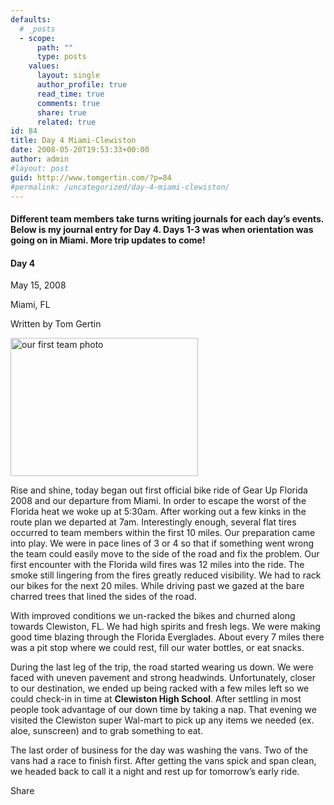 ```yaml
---
defaults:
  # _posts
  - scope:
      path: ""
      type: posts
    values:
      layout: single
      author_profile: true
      read_time: true
      comments: true
      share: true
      related: true
id: 84
title: Day 4 Miami-Clewiston
date: 2008-05-20T19:53:33+00:00
author: admin
#layout: post
guid: http://www.tomgertin.com/?p=84
#permalink: /uncategorized/day-4-miami-clewiston/
---
```

#### Different team members take turns writing journals for each day&#8217;s events. Below is my journal entry for Day 4. Days 1-3 was when orientation was going on in Miami. More trip updates to come!

#### Day 4
  
May 15, 2008
  
Miami, FL
  
Written by Tom Gertin

[](http://www.tomgertin.com/blog/wp-content/uploads/2008/05/panther_hall.jpg)[<img class="alignnone size-medium wp-image-104" title="panther_hall2" src="http://www.tomgertin.com/blog/wp-content/uploads/2008/06/panther_hall-300x221.png" alt="our first team photo" width="300" height="221" />](http://www.tomgertin.com/blog/wp-content/uploads/2008/06/panther_hall.png)

Rise and shine, today began out first official bike ride of Gear Up Florida 2008 and our departure from Miami. In order to escape the worst of the Florida heat we woke up at 5:30am. After working out a few kinks in the route plan we departed at 7am. Interestingly enough, several flat tires occurred to team members within the first 10 miles. Our preparation came into play. We were in pace lines of 3 or 4 so that if something went wrong the team could easily move to the side of the road and fix the problem. Our first encounter with the Florida wild fires was 12 miles into the ride. The smoke still lingering from the fires greatly reduced visibility. We had to rack our bikes for the next 20 miles. While driving past we gazed at the bare charred trees that lined the sides of the road.

With improved conditions we un-racked the bikes and churned along towards Clewiston, FL. We had high spirits and fresh legs. We were making good time blazing through the Florida Everglades. About every 7 miles there was a pit stop where we could rest, fill our water bottles, or eat snacks.

During the last leg of the trip, the road started wearing us down. We were faced with uneven pavement and strong headwinds. Unfortunately, closer to our destination, we ended up being racked with a few miles left so we could check-in in time at **Clewiston High School**. After settling in most people took advantage of our down time by taking a nap. That evening we visited the Clewiston super Wal-mart to pick up any items we needed (ex. aloe, sunscreen) and to grab something to eat.

The last order of business for the day was washing the vans. Two of the vans had a race to finish first. After getting the vans spick and span clean, we headed back to call it a night and rest up for tomorrow’s early ride.

<div class="addtoany_share_save_container addtoany_content_bottom">
  <div class="a2a_kit a2a_kit_size_32 addtoany_list a2a_target" id="wpa2a_21">
    <a class="a2a_dd addtoany_share_save" href="https://www.addtoany.com/share_save"><img src="http://www.tomgertin.com/blog/wp-content/plugins/add-to-any/share_save_171_16.png" width="171" height="16" alt="Share" /></a>
  </div>
</div>